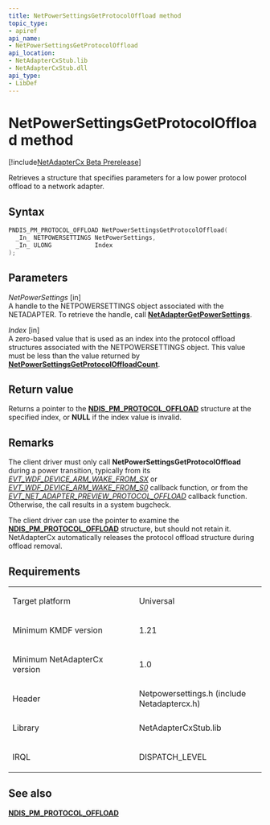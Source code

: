 ```yaml
---
title: NetPowerSettingsGetProtocolOffload method
topic_type:
- apiref
api_name:
- NetPowerSettingsGetProtocolOffload
api_location:
- NetAdapterCxStub.lib
- NetAdapterCxStub.dll
api_type:
- LibDef
---
```


# NetPowerSettingsGetProtocolOffload method


[!include[NetAdapterCx Beta Prerelease](../netcx-beta-prerelease.md)]

Retrieves a structure that specifies parameters for a low power protocol offload to a network adapter.

Syntax
------

```cpp
PNDIS_PM_PROTOCOL_OFFLOAD NetPowerSettingsGetProtocolOffload(
  _In_ NETPOWERSETTINGS NetPowerSettings,
  _In_ ULONG            Index
);
```

Parameters
----------

*NetPowerSettings* [in]  
A handle to the NETPOWERSETTINGS object associated with the NETADAPTER. To retrieve the handle, call [**NetAdapterGetPowerSettings**](netadaptergetpowersettings.md).

*Index* [in]  
A zero-based value that is used as an index into the protocol offload structures associated with the NETPOWERSETTINGS object. This value must be less than the value returned by [**NetPowerSettingsGetProtocolOffloadCount**](netpowersettingsgetprotocoloffloadcount.md).

Return value
------------

Returns a pointer to the [**NDIS_PM_PROTOCOL_OFFLOAD**](https://msdn.microsoft.com/library/windows/hardware/ff566760) structure at the specified index, or **NULL** if the index value is invalid.

Remarks
-------

The client driver must only call **NetPowerSettingsGetProtocolOffload** during a power transition, typically from its [*EVT_WDF_DEVICE_ARM_WAKE_FROM_SX*](https://msdn.microsoft.com/library/windows/hardware/ff540844) or [*EVT_WDF_DEVICE_ARM_WAKE_FROM_S0*](https://msdn.microsoft.com/library/windows/hardware/ff540843) callback function, or from the [*EVT_NET_ADAPTER_PREVIEW_PROTOCOL_OFFLOAD*](evt-net-adapter-preview-protocol-offload.md) callback function.  Otherwise, the call results in a system bugcheck.

The client driver can use the pointer to examine the [**NDIS_PM_PROTOCOL_OFFLOAD**](https://msdn.microsoft.com/library/windows/hardware/ff566760) structure, but should not retain it. NetAdapterCx automatically releases the protocol offload structure during offload removal.

Requirements
------------

<table>
<colgroup>
<col width="50%" />
<col width="50%" />
</colgroup>
<tbody>
<tr class="odd">
<td align="left"><p>Target platform</p></td>
<td align="left">Universal</td>
</tr>
<tr class="even">
<td align="left"><p>Minimum KMDF version</p></td>
<td align="left"><p>1.21</p></td>
</tr>
<tr class="odd">
<td align="left"><p>Minimum NetAdapterCx version</p></td>
<td align="left"><p>1.0</p></td>
</tr>
<tr class="even">
<td align="left"><p>Header</p></td>
<td align="left">Netpowersettings.h (include Netadaptercx.h)</td>
</tr>
<tr class="odd">
<td align="left"><p>Library</p></td>
<td align="left">NetAdapterCxStub.lib</td>
</tr>
<tr class="even">
<td align="left"><p>IRQL</p></td>
<td align="left"><p>DISPATCH_LEVEL</p></td>
</tr>
</tbody>
</table>

## See also


[**NDIS_PM_PROTOCOL_OFFLOAD**](https://msdn.microsoft.com/library/windows/hardware/ff566760)

 

 






